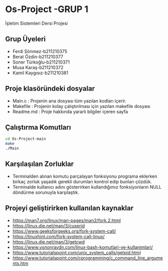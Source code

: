 # Os-Project -GRUP 1

İşletim Sistemleri Dersi Projesi

## Grup Üyeleri
- Ferdi Sönmez-b211210375
- Berat Özdin-b211210377
- Soner Türkoğlu-b211210371
- Musa Karaş-b211210372
- Kamil Kaygısız-b211210381

## Proje klasöründeki dosyalar
- Main.c : Projenin ana dosyası tüm yazılan kodları içerir.
- Makefile : Projenin kolay çalıştırılması için yazılan makefile dosyası
- Readme.md : Proje hakkında yararlı bilgiler içeren sayfa


## Çalıştırma Komutları
```sh
cd Os-Project-main
make
./Main
```

## Karşılaşılan Zorluklar
- Terminalden alınan komutu parçalayan fonksiyonu programa eklerken birkaç zorluk yaşadık gerekli durumları kontrol edip bunları çözdük.
- Terminalde kullanıcı adını gösterirken kullandığımız fonksiyonların NULL döndürme sorunuyla karşılaştık. 


## Projeyi geliştirirken kullanılan kaynaklar
- https://man7.org/linux/man-pages/man2/fork.2.html
- https://linux.die.net/man/3/cuserid
- https://www.geeksforgeeks.org/fork-system-call/
- https://linuxhint.com/fork-system-call-linux/
- https://linux.die.net/man/3/getcwd
- https://www.ysnonraydn.com/linux-bash-komutlari-ve-kullanimlari/
- https://www.tutorialspoint.com/unix_system_calls/getpid.htm)
- https://www.tutorialspoint.com/cprogramming/c_command_line_arguments.htm
